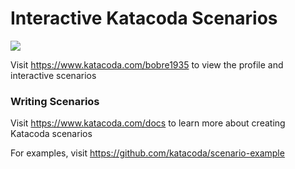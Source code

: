 # Interactive Katacoda Scenarios

[![](http://shields.katacoda.com/katacoda/bobre1935/count.svg)](https://www.katacoda.com/bobre1935 "Get your profile on Katacoda.com")

Visit https://www.katacoda.com/bobre1935 to view the profile and interactive scenarios

### Writing Scenarios
Visit https://www.katacoda.com/docs to learn more about creating Katacoda scenarios

For examples, visit https://github.com/katacoda/scenario-example
